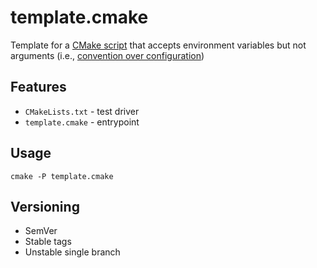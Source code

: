# template.cmake

Template for a [CMake script](https://cmake.org/cmake/help/latest/manual/cmake.1.html#run-a-script) that accepts environment variables but not arguments (i.e., [convention over configuration](https://en.wikipedia.org/wiki/Convention_over_configuration))

## Features

- `CMakeLists.txt` - test driver
- `template.cmake` - entrypoint

## Usage

`cmake -P template.cmake`

## Versioning

- SemVer
- Stable tags
- Unstable single branch

